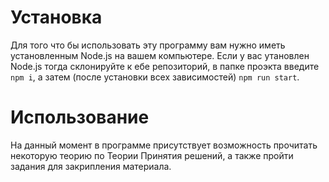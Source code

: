 # Установка

Для того что бы использовать эту программу вам нужно иметь установленным Node.js на вашем компьютере. Если у вас утановлен Node.js тогда склонируйте к ебе репозиторий, в папке проэкта введите `npm i`, а затем (после установки всех зависимостей) `npm run start`.

# Использование

На данный момент в программе присутствует возможность прочитать некоторую теорию по Теории Принятия решений, а также пройти задания для закрипления материала.